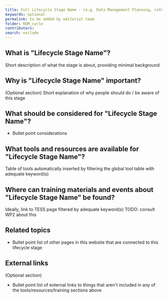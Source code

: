 ```yaml
---
title: Full Lifecycle Stage Name - (e.g. Data Management Planning, rather than just Planning)
keywords: optional
permalink: to be added by editorial team
folder: RDM_cycle
contributors:
search: exclude
---
```


## What is "Lifecycle Stage Name"?
Short description of what the stage is about, providing minimal background

## Why is "Lifecycle Stage Name" important?
(Optional section)
Short explanation of why people should do / be aware of this stage

## What should be considered for "Lifecycle Stage Name"? 
* Bullet point considerations

## What tools and resources are available for "Lifecycle Stage Name"?
Table of tools automatically inserted by filtering the global tool table with adequate keyword(s)

## Where can training materials and events about "Lifecycle Stage Name" be found?
Ideally, link to TESS page filtered by adequate keyword(s)
TODO: consult WP2 about this

## Related topics
* Bullet point list of other pages in this website that are connected to this lifecycle stage

## External links
(Optional section)
* Bullet point list of external links to things that aren't included in any of the tools/resources/training sections above
